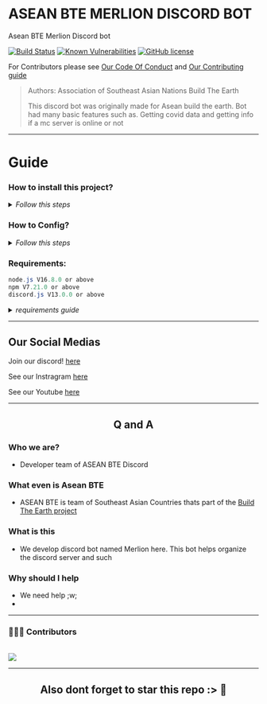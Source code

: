 # ASEAN BTE MERLION DISCORD BOT
Asean BTE Merlion Discord bot 

[![Build Status](https://app.travis-ci.com/ASEAN-Build-The-Earth/Merlion.svg?branch=main)](https://app.travis-ci.com/ASEAN-Build-The-Earth/Merlion)
[![Known Vulnerabilities](https://snyk.io/test/github/ASEAN-Build-The-Earth/Merlion/badge.svg)](https://snyk.io/test/github/ASEAN-Build-The-Earth/Merlion)
[![GitHub license](https://img.shields.io/github/license/ASEAN-Build-The-Earth/Merlion)](https://github.com/ASEAN-Build-The-Earth/Merlion/blob/main/LICENSE)


For Contributors please see [Our Code Of Conduct](https://github.com/ASEAN-Build-The-Earth/Merlion/blob/main/CODE_OF_CONDUCT.md) and [Our Contributing guide](https://github.com/ASEAN-Build-The-Earth/Merlion/blob/main/CONTRIBUTING.md)

> Authors: Association of Southeast Asian Nations Build The Earth
> 
> This discord bot was originally made for Asean build the earth. 
> Bot had many basic features such as. Getting covid data and getting info if a mc server is online or not

---

# Guide 

### How to install this project?
<details>
    <summary><i>Follow this steps</i></summary>
    
> 1. clone this repository to your pc/laptop
> 2. cd to the folder
> 3. run `npm ci`, then `npm start`.
</details>

### How to Config?
<details>
<summary><i>Follow this steps</i></summary>


>   1. for this repos only, you'll need to create your discord bot to test out the code. (to create add new bot at [discord devs portal](https://discord.com/developers/applications))
>   2. run `npm ci`, then `npm start`. to initialize project
>   3. see the code at [project/data/auth.example.json](https://github.com/ASEAN-Build-The-Earth/Merlion/blob/main/data/auth.example.json), create a copy of it with the name `auth.json`. paste your bot token in there
>   4. invite the bot to your private discord server or whatever
>   5. run the bot (by `node .` in the console)
>   6. now you can try out your bot's code and do any edit you want!
</details>

### Requirements:
```java
node.js V16.8.0 or above
npm V7.21.0 or above
discord.js V13.0.0 or above
```
<details>
<summary><i>requirements guide</i></summary>
    
> - for node.js check by `nodejs -v` / `node -v`
> - for discord.js check by `npm list discord.js`
> - to download node v16, go [here](https://nodejs.org/en/download/current/)
> - if your node is up to date now, update discord.js
> - to install discord.js v13, go [here](https://discordjs.guide/additional-info/changes-in-v13.html#before-you-start)
</details>

---

## Our Social Medias

Join our discord! [here](https://discord.com/invite/tat2uggfeX)

See our Instragram [here](https://www.instagram.com/bte.asean/)

See our Youtube [here](https://www.youtube.com/channel/UCXgXXpOh3xyuNj7PRz_tDwQ)

---


<h2 align="center">
    <p>
        Q and A
    </p>
</h2>

### Who we are?
- Developer team of ASEAN BTE Discord
### What even is Asean BTE
- ASEAN BTE is team of Southeast Asian Countries thats part of the [Build The Earth project](https://www.youtube.com/c/BuildTheEarth)
### What is this
- We develop discord bot named Merlion here. This bot helps organize the discord server and such
### Why should I help
- We need help ;w;
- 
---
### 🧑‍🤝‍🧑 Contributors 
<br>
<a href="https://github.com/ASEAN-Build-The-Earth/Merlion/graphs/contributors">
  <img src="https://contrib.rocks/image?repo=ASEAN-Build-The-Earth/Merlion" />
</a>

---

<h2 align="center">
    <p>
        Also dont forget to star this repo :> 🌟
    </p>
</h2>
